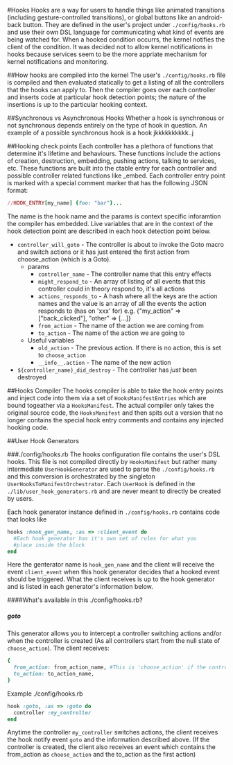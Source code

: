#Hooks
Hooks are a way for users to handle things like animated transitions (including gesture-controlled transitions), or global buttons like an android-back button. They are defined in the user's project
under `./config/hooks.rb` and use their own DSL language for communicating what kind of events are being watched for. When a hooked condition occurrs, the kernel notifies the client of the condition.
It was decided not to allow kernel notifications in hooks because services seem to be the more appriate mechanism for kernel notifications and monitoring.

##How hooks are compiled into the kernel
The user's `./config/hooks.rb` file is compiled and then evaluated statically to get a listing of all the controllers that the hooks can apply to. Then the compiler goes over each controller
and inserts code at particular hook detection points; the nature of the insertions is up to the particular hooking context.

##Synchronous vs Asynchronous Hooks
Whether a hook is synchronous or not synchronous depends entirely on the type of hook in question. An example of a possible synchronous hook is a hook jkkkkkkkkkk..j

##Hooking check points
Each controller has a plethora of functions that determine it's lifetime and behaviours. These functions include the actions of creation, destruction, embedding, pushing actions, talking to services, etc.
These functions are built into the ctable entry for each controller and possible controller related functions like _embed. Each controller entry point is marked with a special comment marker that has
the following JSON format:

```ruby 
//HOOK_ENTRY[my_name] {foo: "bar"}...
```
The name is the hook name and the params is context specific inforamtion the compiler has embedded. Live variables that are in the context of the hook detection point are described in each hook detection point below.

  * `controller_will_goto` - The controller is about to invoke the Goto macro and switch actions or it has just entered the first action from choose_action (which is a Goto).
    * params
      * `controller_name` - The controller name that this entry effects
      * `might_respond_to` - An array of listing of all events that this controller could in theory respond to, it's all actions
      * `actions_responds_to` - A hash where all the keys are the action names and the value is an array of all the events the action responds to (has on 'xxx' for) e.g. {"my_action" => ["back_clicked"], "other" => [...]}
      * `from_action` - The name of the action we are coming from
      * `to_action` - The name of the action we are going to
    * Useful variables
      * `old_action` - The previous action. If there is no action, this is set to `choose_action`
      * `__info__.action` - The name of the new action
  * `${controller_name}_did_destroy` - The controller has *just* been destroyed

##Hooks Compiler
The hooks compiler is able to take the hook entry points and inject code into them via a set of `HooksManifestEntries` which are bound togeather via a `HooksManifest`. The actual
compiler only takes the original source code, the `HooksManifest` and then spits out a version that no longer contains the special hook entry comments and contains any
injected hooking code.


##User Hook Generators

###./config/hooks.rb
The hooks configuration file contains the user's DSL hooks. This file is not compiled directly by `HooksManifest` but rather many intermediate `UserHookGenerator` are
used to parse the `./config/hooks.rb` and this conversion is orchestrated by the singleton `UserHooksToManifestOrchestrator`. Each `UserHook` is defined in the `./lib/user_hook_generators.rb`
and are never meant to directly be created by users.

Each hook generator instance defined in `./config/hooks.rb` contains code that looks like
```ruby
hooks :hook_gen_name, :as => :client_event do
  #Each hook generator has it's own set of rules for what you
  #place inside the block
end
```
Here the genterator name is `hook_gen_name` and the client will receive the event `client_event` when this hook generator decides that a hooked event
should be triggered. What the client receives is up to the hook generator and is listed in each generator's information below.

####What's available in this ./config/hooks.rb?

##### goto
This generator allows you to intercept a controller switching actions and/or when the controller is created (As all controllers start from the null state of `choose_action`).
The client receives:
```ruby
{
  from_action: from_action_name, #This is 'choose_action' if the controller was just created
  to_action: to_action_name,
}
```

Example ./config/hooks.rb
```ruby
hook :goto, :as => :goto do
  controller :my_controller
end
```

Anytime the controller `my_controller` switches actions, the client receives the hook notify event `goto` and
the information described above. (If the controller is created, the client also receives an event which contains
the from_action as `choose_action` and the to_action as the first action)
